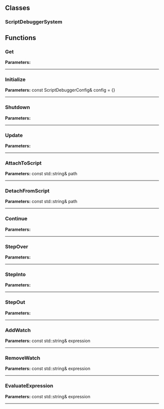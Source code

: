 
## Classes

### ScriptDebuggerSystem




## Functions

### Get



**Parameters:** 

---

### Initialize



**Parameters:** const ScriptDebuggerConfig& config = {}

---

### Shutdown



**Parameters:** 

---

### Update



**Parameters:** 

---

### AttachToScript



**Parameters:** const std::string& path

---

### DetachFromScript



**Parameters:** const std::string& path

---

### Continue



**Parameters:** 

---

### StepOver



**Parameters:** 

---

### StepInto



**Parameters:** 

---

### StepOut



**Parameters:** 

---

### AddWatch



**Parameters:** const std::string& expression

---

### RemoveWatch



**Parameters:** const std::string& expression

---

### EvaluateExpression



**Parameters:** const std::string& expression

---
